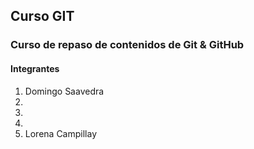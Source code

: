 ## Curso GIT

### Curso de repaso de contenidos de Git & GitHub

#### Integrantes

1) Domingo Saavedra
2) 
3) 
4) 
5) Lorena Campillay

